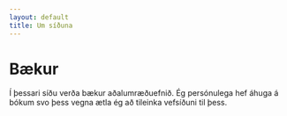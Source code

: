 ```yaml
---
layout: default
title: Um síðuna
---
```


# Bækur

Í þessari síðu verða bækur aðalumræðuefnið. Ég persónulega hef áhuga á bókum svo þess vegna ætla ég að tileinka vefsíðuni til þess.